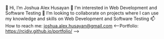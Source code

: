 👋 Hi, I’m Joshua Alex Husayan
👀 I’m interested in Web Development and Software Testing
💞️ I’m looking to collaborate on projects where I can use my knowledge and skills on Web Development and Software Testing
📫 How to reach me: joshua.alex.husayan@gmail.com
<--Portfolio: https://rcjdiv.github.io/portfolio/ -->
